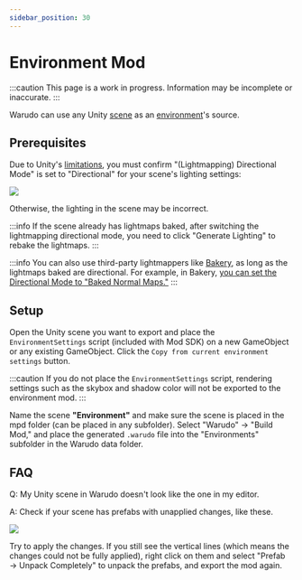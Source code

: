 ```yaml
---
sidebar_position: 30
---
```


# Environment Mod

:::caution
This page is a work in progress. Information may be incomplete or inaccurate.
:::

Warudo can use any Unity [scene](https://docs.unity3d.com/Manual/CreatingScenes.html) as an [environment](../assets/environment.md)'s source.

## Prerequisites

Due to Unity's [limitations](https://docs.unity3d.com/Manual/LightmappingDirectional.html), you must confirm "(Lightmapping) Directional Mode" is set to "Directional" for your scene's lighting settings:

![](pathname:///doc-img/en-environment-mod-1.webp)

Otherwise, the lighting in the scene may be incorrect.

:::info
If the scene already has lightmaps baked, after switching the lightmapping directional mode, you need to click "Generate Lighting" to rebake the lightmaps.
:::

:::info
You can also use third-party lightmappers like [Bakery](https://assetstore.unity.com/packages/tools/level-design/bakery-gpu-lightmapper-122218), as long as the lightmaps baked are directional. For example, in Bakery, [you can set the Directional Mode to "Baked Normal Maps."](https://geom.io/bakery/wiki/index.php?title=Manual#Directional\_mode)
:::

## Setup

Open the Unity scene you want to export and place the `EnvironmentSettings` script (included with Mod SDK) on a new GameObject or any existing GameObject. Click the `Copy from current environment settings` button.

:::caution
If you do not place the `EnvironmentSettings` script, rendering settings such as the skybox and shadow color will not be exported to the environment mod.
:::

Name the scene **"Environment"** and make sure the scene is placed in the mpd folder (can be placed in any subfolder). Select "Warudo" → "Build Mod," and place the generated `.warudo` file into the "Environments" subfolder in the Warudo data folder.

## FAQ

Q: My Unity scene in Warudo doesn't look like the one in my editor.

A: Check if your scene has prefabs with unapplied changes, like these.

![](pathname:///doc-img/en-environment-mod-2.webp)

Try to apply the changes. If you still see the vertical lines (which means the changes could not be fully applied), right click on them and select "Prefab → Unpack Completely" to unpack the prefabs, and export the mod again.

